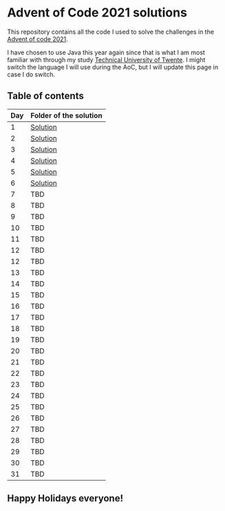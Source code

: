 # Advent of Code 2021 solutions

This repository contains all the code I used to solve the challenges
in the [Advent of code 2021](https://adventofcode.com/2021).

I have chosen to use Java this year again since that is what I am most familiar
with through my study [Technical University of Twente](https://www.utwente.nl/).
I might switch the language I will use during the AoC, but I will update this page in case I do 
switch.

## Table of contents

| Day | Folder of the solution                           |
| ----| ------------------------------------------------ |
| 1   | [Solution](src/com/kasteelharry/aoc/Day1.java)   |
| 2   | [Solution](src/com/kasteelharry/aoc/Day2.java)   |
| 3   | [Solution](src/com/kasteelharry/aoc/Day3.java)   |
| 4   | [Solution](src/com/kasteelharry/aoc/Day4.java)   |
| 5   | [Solution](src/com/kasteelharry/aoc/Day5.java)   |
| 6   | [Solution](src/com/kasteelharry/aoc/Day6.java)   |
| 7   | TBD                                              |
| 8   | TBD                                              |
| 9   | TBD                                              |
| 10  | TBD                                              |
| 11  | TBD                                              |
| 12  | TBD                                              |
| 12  | TBD                                              |
| 13  | TBD                                              |
| 14  | TBD                                              |
| 15  | TBD                                              |
| 16  | TBD                                              |
| 17  | TBD                                              |
| 18  | TBD                                              |
| 19  | TBD                                              |
| 20  | TBD                                              |
| 21  | TBD                                              |
| 22  | TBD                                              |
| 23  | TBD                                              |
| 24  | TBD                                              |
| 25  | TBD                                              |
| 26  | TBD                                              |
| 27  | TBD                                              |
| 28  | TBD                                              |
| 29  | TBD                                              |
| 30  | TBD                                              |
| 31  | TBD                                              |

## Happy Holidays everyone!